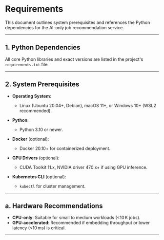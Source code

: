 # Requirements

This document outlines system prerequisites and references the Python dependencies for the AI-only job recommendation service.

---

## 1. Python Dependencies

All core Python libraries and exact versions are listed in the project's `requirements.txt` file.

---

## 2. System Prerequisites

* **Operating System**:

  * Linux (Ubuntu 20.04+, Debian), macOS 11+, or Windows 10+ (WSL2 recommended).
* **Python**:

  * Python 3.10 or newer.
* **Docker** (optional):

  * Docker 20.10+ for containerized deployment.
* **GPU Drivers** (optional):

  * CUDA Toolkit 11.x, NVIDIA driver 470.x+ if using GPU inference.
* **Kubernetes CLI** (optional):

  * `kubectl` for cluster management.

---



## a. Hardware Recommendations

* **CPU‑only**: Suitable for small to medium workloads (<10 K jobs).
* **GPU‑accelerated**: Recommended if embedding throughput or lower latency (<10 ms) is critical.

---

